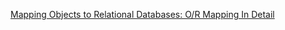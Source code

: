 
[Mapping Objects to Relational Databases: O/R Mapping In Detail](http://www.agiledata.org/essays/mappingObjects.html)
